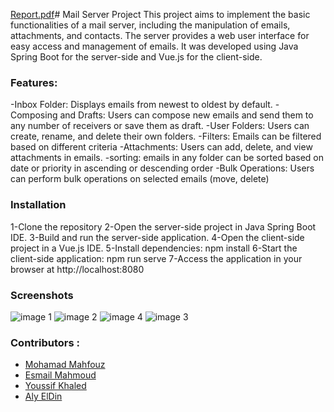 [Report.pdf](https://github.com/mahfouz72/mail-service/files/13801769/Report.pdf)# Mail Server Project
This project aims to implement the basic functionalities of a mail server, including the manipulation of emails, attachments, and contacts. The server provides a web user interface for easy access and management of emails. It was developed using Java Spring Boot for the server-side and Vue.js for the client-side.

### Features:
-Inbox Folder: Displays emails from newest to oldest by default.
-Composing and Drafts: Users can compose new emails and send them to any number of receivers or save them as draft.
-User Folders: Users can create, rename, and delete their own folders.
-Filters: Emails can be filtered based on different criteria
-Attachments: Users can add, delete, and view attachments in emails.
-sorting: emails in any folder can be sorted based on date or priority in ascending or descending order
-Bulk Operations: Users can perform bulk operations on selected emails (move, delete)

### Installation
1-Clone the repository
2-Open the server-side project in Java Spring Boot IDE.
3-Build and run the server-side application.
4-Open the client-side project in a Vue.js IDE.
5-Install dependencies: npm install
6-Start the client-side application: npm run serve
7-Access the application in your browser at http://localhost:8080

### Screenshots
![image 1](https://github.com/mahfouz72/mail-service/assets/125591358/7b993e85-ace2-4348-aeee-9c6b04b1ad16)
![image 2](https://github.com/mahfouz72/mail-service/assets/125591358/1d07a766-7712-43e4-a226-4d2cd512715d)
![image 4](https://github.com/mahfouz72/mail-service/assets/125591358/c7e9a4a2-e1cb-48e3-9946-9e2108997996)
![image 3](https://github.com/mahfouz72/mail-service/assets/125591358/a543d610-f007-48fb-a253-6300cd465e4e)

### Contributors :
- <a href="https://github.com/mahfouz72">Mohamad Mahfouz</a>
- <a href="https://github.com/esmailMahmouds">Esmail Mahmoud</a>
- <a href="https://github.com/YoussifKhaled">Youssif Khaled</a>
- <a href="https://github.com/Aly-El-Din">Aly ElDin</a>
